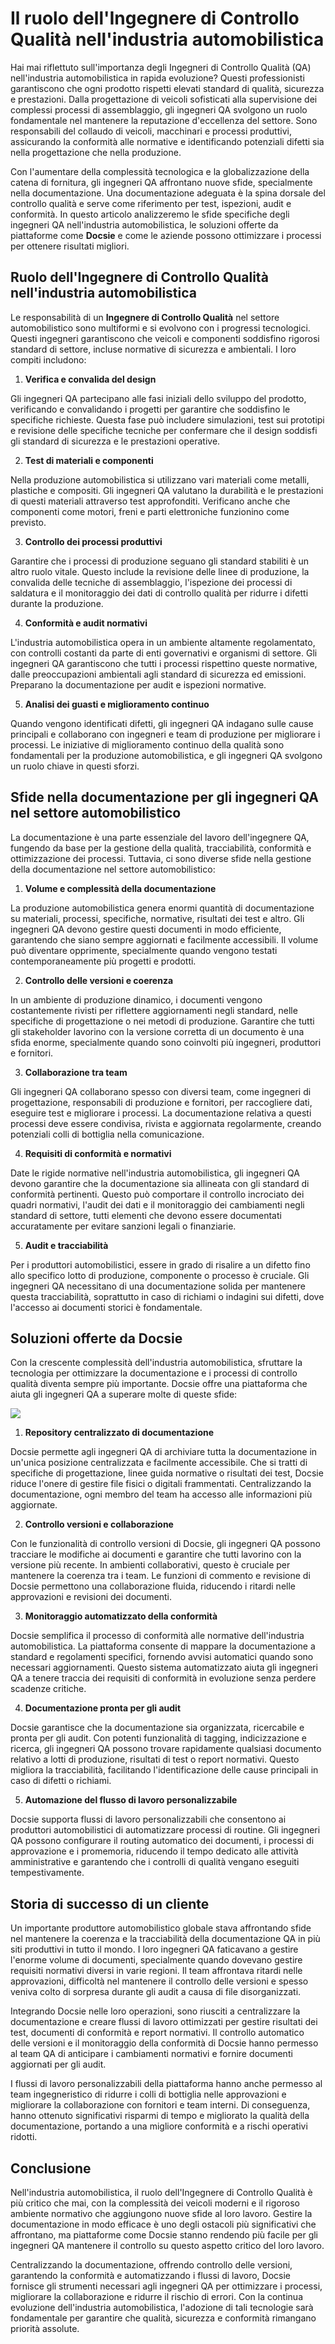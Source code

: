 # Il ruolo dell'Ingegnere di Controllo Qualità nell'industria automobilistica

Hai mai riflettuto sull'importanza degli Ingegneri di Controllo Qualità (QA) nell'industria automobilistica in rapida evoluzione? Questi professionisti garantiscono che ogni prodotto rispetti elevati standard di qualità, sicurezza e prestazioni. Dalla progettazione di veicoli sofisticati alla supervisione dei complessi processi di assemblaggio, gli ingegneri QA svolgono un ruolo fondamentale nel mantenere la reputazione d'eccellenza del settore. Sono responsabili del collaudo di veicoli, macchinari e processi produttivi, assicurando la conformità alle normative e identificando potenziali difetti sia nella progettazione che nella produzione.

Con l'aumentare della complessità tecnologica e la globalizzazione della catena di fornitura, gli ingegneri QA affrontano nuove sfide, specialmente nella documentazione. Una documentazione adeguata è la spina dorsale del controllo qualità e serve come riferimento per test, ispezioni, audit e conformità. In questo articolo analizzeremo le sfide specifiche degli ingegneri QA nell'industria automobilistica, le soluzioni offerte da piattaforme come **Docsie** e come le aziende possono ottimizzare i processi per ottenere risultati migliori.

## Ruolo dell'Ingegnere di Controllo Qualità nell'industria automobilistica

Le responsabilità di un **Ingegnere di Controllo Qualità** nel settore automobilistico sono multiformi e si evolvono con i progressi tecnologici. Questi ingegneri garantiscono che veicoli e componenti soddisfino rigorosi standard di settore, incluse normative di sicurezza e ambientali. I loro compiti includono:

1. **Verifica e convalida del design**

Gli ingegneri QA partecipano alle fasi iniziali dello sviluppo del prodotto, verificando e convalidando i progetti per garantire che soddisfino le specifiche richieste. Questa fase può includere simulazioni, test sui prototipi e revisione delle specifiche tecniche per confermare che il design soddisfi gli standard di sicurezza e le prestazioni operative.

2. **Test di materiali e componenti**

Nella produzione automobilistica si utilizzano vari materiali come metalli, plastiche e compositi. Gli ingegneri QA valutano la durabilità e le prestazioni di questi materiali attraverso test approfonditi. Verificano anche che componenti come motori, freni e parti elettroniche funzionino come previsto.

3. **Controllo dei processi produttivi**

Garantire che i processi di produzione seguano gli standard stabiliti è un altro ruolo vitale. Questo include la revisione delle linee di produzione, la convalida delle tecniche di assemblaggio, l'ispezione dei processi di saldatura e il monitoraggio dei dati di controllo qualità per ridurre i difetti durante la produzione.

4. **Conformità e audit normativi**

L'industria automobilistica opera in un ambiente altamente regolamentato, con controlli costanti da parte di enti governativi e organismi di settore. Gli ingegneri QA garantiscono che tutti i processi rispettino queste normative, dalle preoccupazioni ambientali agli standard di sicurezza ed emissioni. Preparano la documentazione per audit e ispezioni normative.

5. **Analisi dei guasti e miglioramento continuo**

Quando vengono identificati difetti, gli ingegneri QA indagano sulle cause principali e collaborano con ingegneri e team di produzione per migliorare i processi. Le iniziative di miglioramento continuo della qualità sono fondamentali per la produzione automobilistica, e gli ingegneri QA svolgono un ruolo chiave in questi sforzi.

## Sfide nella documentazione per gli ingegneri QA nel settore automobilistico

La documentazione è una parte essenziale del lavoro dell'ingegnere QA, fungendo da base per la gestione della qualità, tracciabilità, conformità e ottimizzazione dei processi. Tuttavia, ci sono diverse sfide nella gestione della documentazione nel settore automobilistico:

1. **Volume e complessità della documentazione**

La produzione automobilistica genera enormi quantità di documentazione su materiali, processi, specifiche, normative, risultati dei test e altro. Gli ingegneri QA devono gestire questi documenti in modo efficiente, garantendo che siano sempre aggiornati e facilmente accessibili. Il volume può diventare opprimente, specialmente quando vengono testati contemporaneamente più progetti e prodotti.

2. **Controllo delle versioni e coerenza**

In un ambiente di produzione dinamico, i documenti vengono costantemente rivisti per riflettere aggiornamenti negli standard, nelle specifiche di progettazione o nei metodi di produzione. Garantire che tutti gli stakeholder lavorino con la versione corretta di un documento è una sfida enorme, specialmente quando sono coinvolti più ingegneri, produttori e fornitori.

3. **Collaborazione tra team**

Gli ingegneri QA collaborano spesso con diversi team, come ingegneri di progettazione, responsabili di produzione e fornitori, per raccogliere dati, eseguire test e migliorare i processi. La documentazione relativa a questi processi deve essere condivisa, rivista e aggiornata regolarmente, creando potenziali colli di bottiglia nella comunicazione.

4. **Requisiti di conformità e normativi**

Date le rigide normative nell'industria automobilistica, gli ingegneri QA devono garantire che la documentazione sia allineata con gli standard di conformità pertinenti. Questo può comportare il controllo incrociato dei quadri normativi, l'audit dei dati e il monitoraggio dei cambiamenti negli standard di settore, tutti elementi che devono essere documentati accuratamente per evitare sanzioni legali o finanziarie.

5. **Audit e tracciabilità**

Per i produttori automobilistici, essere in grado di risalire a un difetto fino allo specifico lotto di produzione, componente o processo è cruciale. Gli ingegneri QA necessitano di una documentazione solida per mantenere questa tracciabilità, soprattutto in caso di richiami o indagini sui difetti, dove l'accesso ai documenti storici è fondamentale.

## Soluzioni offerte da Docsie

Con la crescente complessità dell'industria automobilistica, sfruttare la tecnologia per ottimizzare la documentazione e i processi di controllo qualità diventa sempre più importante. Docsie offre una piattaforma che aiuta gli ingegneri QA a superare molte di queste sfide:

![](https://cdn.docsie.io/workspace_PxAvC1Uenuc7ad6H3/doc_wn84Jkoc6hIMTO2eE/file_TSXbyx6nXst4meAlb/image_09129cfd-5264-92b0-ba4f-a301078c531c.jpg)

1. **Repository centralizzato di documentazione**

Docsie permette agli ingegneri QA di archiviare tutta la documentazione in un'unica posizione centralizzata e facilmente accessibile. Che si tratti di specifiche di progettazione, linee guida normative o risultati dei test, Docsie riduce l'onere di gestire file fisici o digitali frammentati. Centralizzando la documentazione, ogni membro del team ha accesso alle informazioni più aggiornate.

2. **Controllo versioni e collaborazione**

Con le funzionalità di controllo versioni di Docsie, gli ingegneri QA possono tracciare le modifiche ai documenti e garantire che tutti lavorino con la versione più recente. In ambienti collaborativi, questo è cruciale per mantenere la coerenza tra i team. Le funzioni di commento e revisione di Docsie permettono una collaborazione fluida, riducendo i ritardi nelle approvazioni e revisioni dei documenti.

3. **Monitoraggio automatizzato della conformità**

Docsie semplifica il processo di conformità alle normative dell'industria automobilistica. La piattaforma consente di mappare la documentazione a standard e regolamenti specifici, fornendo avvisi automatici quando sono necessari aggiornamenti. Questo sistema automatizzato aiuta gli ingegneri QA a tenere traccia dei requisiti di conformità in evoluzione senza perdere scadenze critiche.

4. **Documentazione pronta per gli audit**

Docsie garantisce che la documentazione sia organizzata, ricercabile e pronta per gli audit. Con potenti funzionalità di tagging, indicizzazione e ricerca, gli ingegneri QA possono trovare rapidamente qualsiasi documento relativo a lotti di produzione, risultati di test o report normativi. Questo migliora la tracciabilità, facilitando l'identificazione delle cause principali in caso di difetti o richiami.

5. **Automazione del flusso di lavoro personalizzabile**

Docsie supporta flussi di lavoro personalizzabili che consentono ai produttori automobilistici di automatizzare processi di routine. Gli ingegneri QA possono configurare il routing automatico dei documenti, i processi di approvazione e i promemoria, riducendo il tempo dedicato alle attività amministrative e garantendo che i controlli di qualità vengano eseguiti tempestivamente.

## Storia di successo di un cliente

Un importante produttore automobilistico globale stava affrontando sfide nel mantenere la coerenza e la tracciabilità della documentazione QA in più siti produttivi in tutto il mondo. I loro ingegneri QA faticavano a gestire l'enorme volume di documenti, specialmente quando dovevano gestire requisiti normativi diversi in varie regioni. Il team affrontava ritardi nelle approvazioni, difficoltà nel mantenere il controllo delle versioni e spesso veniva colto di sorpresa durante gli audit a causa di file disorganizzati.

Integrando Docsie nelle loro operazioni, sono riusciti a centralizzare la documentazione e creare flussi di lavoro ottimizzati per gestire risultati dei test, documenti di conformità e report normativi. Il controllo automatico delle versioni e il monitoraggio della conformità di Docsie hanno permesso al team QA di anticipare i cambiamenti normativi e fornire documenti aggiornati per gli audit.

I flussi di lavoro personalizzabili della piattaforma hanno anche permesso al team ingegneristico di ridurre i colli di bottiglia nelle approvazioni e migliorare la collaborazione con fornitori e team interni. Di conseguenza, hanno ottenuto significativi risparmi di tempo e migliorato la qualità della documentazione, portando a una migliore conformità e a rischi operativi ridotti.

## Conclusione

Nell'industria automobilistica, il ruolo dell'Ingegnere di Controllo Qualità è più critico che mai, con la complessità dei veicoli moderni e il rigoroso ambiente normativo che aggiungono nuove sfide al loro lavoro. Gestire la documentazione in modo efficace è uno degli ostacoli più significativi che affrontano, ma piattaforme come Docsie stanno rendendo più facile per gli ingegneri QA mantenere il controllo su questo aspetto critico del loro lavoro.

Centralizzando la documentazione, offrendo controllo delle versioni, garantendo la conformità e automatizzando i flussi di lavoro, Docsie fornisce gli strumenti necessari agli ingegneri QA per ottimizzare i processi, migliorare la collaborazione e ridurre il rischio di errori. Con la continua evoluzione dell'industria automobilistica, l'adozione di tali tecnologie sarà fondamentale per garantire che qualità, sicurezza e conformità rimangano priorità assolute.